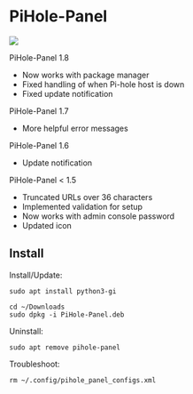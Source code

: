 # PiHole-Panel
![](https://raw.githubusercontent.com/daleosm/PiHole-Panel/master/mainwindow.png)


PiHole-Panel 1.8
- Now works with package manager
- Fixed handling of when Pi-hole host is down
- Fixed update notification

PiHole-Panel 1.7
- More helpful error messages

PiHole-Panel 1.6
- Update notification

PiHole-Panel < 1.5
- Truncated URLs over 36 characters
- Implemented validation for setup
- Now works with admin console password
- Updated icon

## Install

Install/Update:
```
sudo apt install python3-gi
```
```
cd ~/Downloads
sudo dpkg -i PiHole-Panel.deb
```

Uninstall:
```
sudo apt remove pihole-panel
```

Troubleshoot:
```
rm ~/.config/pihole_panel_configs.xml
```
